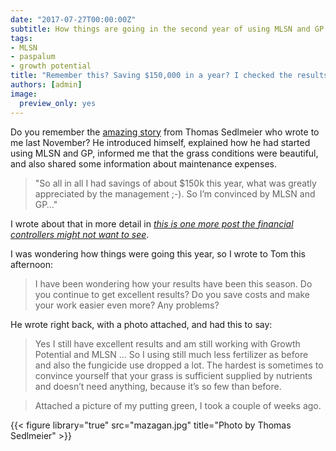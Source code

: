 ```yaml
---
date: "2017-07-27T00:00:00Z"
subtitle: How things are going in the second year of using MLSN and GP
tags:
- MLSN
- paspalum
- growth potential
title: "Remember this? Saving $150,000 in a year? I checked the results 8 months later"
authors: [admin]
image:
  preview_only: yes
---
```


Do you remember the [amazing story](http://www.blog.asianturfgrass.com/2017/01/this-is-one-more-post-the-financial-controllers-might-not-want-to-see.html) from Thomas Sedlmeier who wrote to me last November? He introduced himself, explained how he had started using MLSN and GP, informed me that the grass conditions were beautiful, and also shared some information about maintenance expenses.

> "So all in all I had savings of about $150k this year, what was greatly appreciated by the management ;-). So I’m convinced by MLSN and GP…"

I wrote about that in more detail in [*this is one more post the financial controllers might not want to see*](http://www.blog.asianturfgrass.com/2017/01/this-is-one-more-post-the-financial-controllers-might-not-want-to-see.html).

I was wondering how things were going this year, so I wrote to Tom this afternoon:

> I have been wondering how your results have been this season. Do you continue to get excellent results? Do you save costs and make your work easier even more? Any problems?

He wrote right back, with a photo attached, and had this to say:

> Yes I still have excellent results and am still working with Growth Potential and MLSN ... So I using still much less fertilizer as before and also the fungicide use dropped a lot. The hardest is sometimes to convince yourself that your grass is sufficient supplied by nutrients and doesn’t need anything, because it’s so few than before.

> Attached a picture of my putting green, I took a couple of weeks ago.

{{< figure library="true" src="mazagan.jpg" title="Photo by Thomas Sedlmeier" >}}



